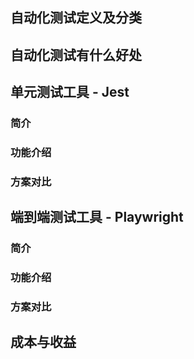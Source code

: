 ## 自动化测试定义及分类

## 自动化测试有什么好处

## 单元测试工具 - Jest

### 简介

### 功能介绍

### 方案对比

## 端到端测试工具 - Playwright

### 简介

### 功能介绍

### 方案对比

## 成本与收益
